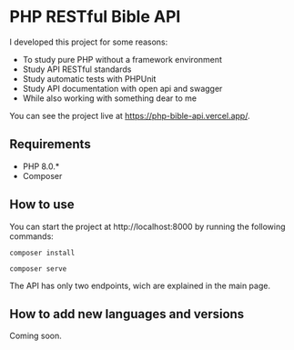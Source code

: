 # PHP RESTful Bible API

I developed this project for some reasons: 
- To study pure PHP without a framework environment
- Study API RESTful standards
- Study automatic tests with PHPUnit
- Study API documentation with open api and swagger
- While also working with something dear to me

You can see the project live at https://php-bible-api.vercel.app/.

## Requirements

- PHP 8.0.*
- Composer

## How to use

You can start the project at http://localhost:8000 by running the following commands:

``
composer install
``

``
composer serve
``

The API has only two endpoints, wich are explained in the main page.

## How to add new languages and versions

Coming soon.



